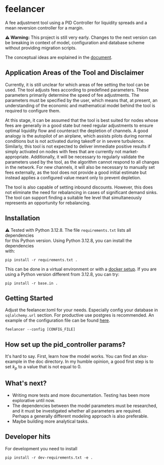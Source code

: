 # feelancer

A fee adjustment tool using a PID Controller for liquidity spreads and a mean
reversion controller for a margin. 

**⚠️ Warning:** This project is still very early. Changes to the next version can
be breaking in context of model, configuration and database scheme without providing
migration scripts. 

The conceptual ideas are explained in the [document](docs/concept.md).

## Application Areas of the Tool and Disclaimer

Currently, it is still unclear for which areas of fee setting the tool can
be used. The tool adjusts fees according to predefined parameters. These
parameters primarily determine the speed of fee adjustments. The parameters
must be specified by the user, which means that, at present, an understanding
of the economic and mathematical model behind the tool is required to
configure them.

At this stage, it can be assumed that the tool is best suited for nodes
whose fees are generally in a good state but need regular adjustments to
ensure optimal liquidity flow and counteract the depletion of channels. A
good analogy is the autopilot of an airplane, which assists pilots during
normal conditions but is not activated during takeoff or in severe turbulence.
Similarly, this tool is not expected to deliver immediate positive results
if simply activated on nodes with fees that are currently not market-
appropriate. Additionally, it will be necessary to regularly validate the
parameters used by the tool, as the algorithm cannot respond to all changes
in the network. For new channels, it will also be necessary to manually set
fees externally, as the tool does not provide a good initial estimate but
instead applies a configured value meant only to prevent depletion.

The tool is also capable of setting inbound discounts. However, this does
not eliminate the need for rebalancing in cases of significant demand sinks.
The tool can support finding a suitable fee level that simultaneously
represents an opportunity for rebalancing.

## Installation

⚠️ Tested with Python 3.12.8. The file `requirements.txt` lists all dependencies  
for this Python version. Using Python 3.12.8, you can install the dependencies  
with:

```
pip install -r requirements.txt .
```

This can be done in a virtual environment or with a [docker setup](docker_demo).
If you are using a Python version different from 3.12.8, you can try:

```
pip install -r base.in .
```

## Getting Started

Adjust the feelancer.toml for your needs. Especially config your database in
`sqlalchemy.url` section. For productive use postgres is recommended. 
An example of the configuration file can be found [here](docker_demo/app/feelancer.toml).


```
feelancer --config [CONFIG_FILE]
```

## How set up the pid_controller params?

It's hard to say. First, learn how the model works. You can find an xlsx-example
in the doc directory. In my humble opinion, a good first step is to set $k_p$ to
a value that is not equal to 0.

## What's next?
- Writing more tests and more documentation. Testing has been more explorative
until now.
- The dependencies between the model parameters must be researched, and it must
be investigated whether all parameters are required. Perhaps a generally 
different modeling approach is also preferable.
- Maybe building more analytical tasks.

## Developer hits

For development you need to install

```
pip install -r dev-requirements.txt -e .
```
